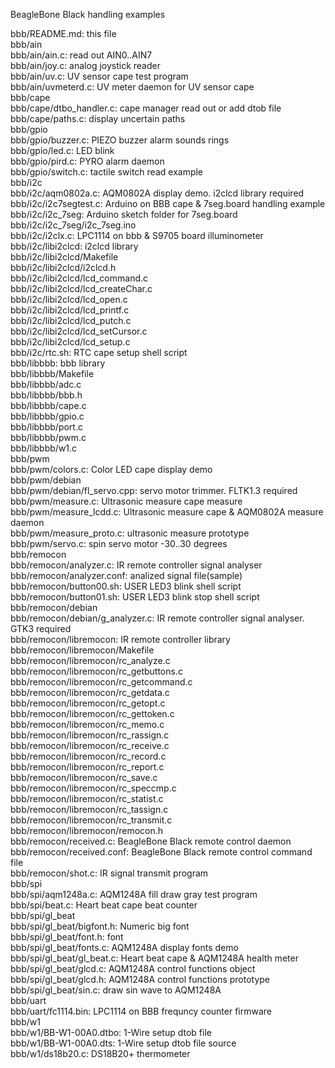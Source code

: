 BeagleBone Black handling examples

bbb/README.md: this file<br>
bbb/ain<br>
bbb/ain/ain.c: read out AIN0..AIN7<br>
bbb/ain/joy.c: analog joystick reader<br>
bbb/ain/uv.c: UV sensor cape test program<br>
bbb/ain/uvmeterd.c: UV meter daemon for UV sensor cape<br>
bbb/cape<br>
bbb/cape/dtbo_handler.c: cape manager read out or add dtob file<br>
bbb/cape/paths.c: display uncertain paths<br>
bbb/gpio<br>
bbb/gpio/buzzer.c: PIEZO buzzer alarm sounds rings<br>
bbb/gpio/led.c: LED blink<br>
bbb/gpio/pird.c: PYRO alarm daemon<br>
bbb/gpio/switch.c: tactile switch read example<br>
bbb/i2c<br>
bbb/i2c/aqm0802a.c: AQM0802A display demo. i2clcd library required<br>
bbb/i2c/i2c7segtest.c: Arduino on BBB cape & 7seg.board handling example<br>
bbb/i2c/i2c_7seg: Arduino sketch folder for 7seg.board<br>
bbb/i2c/i2c_7seg/i2c_7seg.ino<br>
bbb/i2c/i2clx.c: LPC1114 on bbb & S9705 board illuminometer<br> 
bbb/i2c/libi2clcd: i2clcd library<br>
bbb/i2c/libi2clcd/Makefile<br>
bbb/i2c/libi2clcd/i2clcd.h<br>
bbb/i2c/libi2clcd/lcd_command.c<br>
bbb/i2c/libi2clcd/lcd_createChar.c<br>
bbb/i2c/libi2clcd/lcd_open.c<br>
bbb/i2c/libi2clcd/lcd_printf.c<br>
bbb/i2c/libi2clcd/lcd_putch.c<br>
bbb/i2c/libi2clcd/lcd_setCursor.c<br>
bbb/i2c/libi2clcd/lcd_setup.c<br>
bbb/i2c/rtc.sh: RTC cape setup shell script<br>
bbb/libbbb: bbb library<br>
bbb/libbbb/Makefile<br>
bbb/libbbb/adc.c<br>
bbb/libbbb/bbb.h<br>
bbb/libbbb/cape.c<br>
bbb/libbbb/gpio.c<br>
bbb/libbbb/port.c<br>
bbb/libbbb/pwm.c<br>
bbb/libbbb/w1.c<br>
bbb/pwm<br>
bbb/pwm/colors.c: Color LED cape display demo<br>
bbb/pwm/debian<br>
bbb/pwm/debian/fl_servo.cpp: servo motor trimmer. FLTK1.3 required<br>
bbb/pwm/measure.c: Ultrasonic measure cape measure<br>
bbb/pwm/measure_lcdd.c: Ultrasonic measure cape & AQM0802A measure daemon<br>
bbb/pwm/measure_proto.c: ultrasonic measure prototype<br>
bbb/pwm/servo.c: spin servo motor -30..30 degrees<br>
bbb/remocon<br>
bbb/remocon/analyzer.c: IR remote controller signal analyser<br>
bbb/remocon/analyzer.conf: analized signal file(sample)<br>
bbb/remocon/button00.sh: USER LED3 blink shell script<br>
bbb/remocon/button01.sh: USER LED3 blink stop shell script<br>
bbb/remocon/debian<br>
bbb/remocon/debian/g_analyzer.c: IR remote controller signal analyser. GTK3 required<br>
bbb/remocon/libremocon: IR remote controller library<br>
bbb/remocon/libremocon/Makefile<br>
bbb/remocon/libremocon/rc_analyze.c<br>
bbb/remocon/libremocon/rc_getbuttons.c<br>
bbb/remocon/libremocon/rc_getcommand.c<br>
bbb/remocon/libremocon/rc_getdata.c<br>
bbb/remocon/libremocon/rc_getopt.c<br>
bbb/remocon/libremocon/rc_gettoken.c<br>
bbb/remocon/libremocon/rc_memo.c<br>
bbb/remocon/libremocon/rc_rassign.c<br>
bbb/remocon/libremocon/rc_receive.c<br>
bbb/remocon/libremocon/rc_record.c<br>
bbb/remocon/libremocon/rc_report.c<br>
bbb/remocon/libremocon/rc_save.c<br>
bbb/remocon/libremocon/rc_speccmp.c<br>
bbb/remocon/libremocon/rc_statist.c<br>
bbb/remocon/libremocon/rc_tassign.c<br>
bbb/remocon/libremocon/rc_transmit.c<br>
bbb/remocon/libremocon/remocon.h<br>
bbb/remocon/received.c: BeagleBone Black remote control daemon<br>
bbb/remocon/received.conf: BeagleBone Black remote control command file<br>
bbb/remocon/shot.c: IR signal transmit program<br>
bbb/spi<br>
bbb/spi/aqm1248a.c: AQM1248A fill draw gray test program<br>
bbb/spi/beat.c: Heart beat cape beat counter<br>
bbb/spi/gl_beat<br>
bbb/spi/gl_beat/bigfont.h: Numeric big font<br>
bbb/spi/gl_beat/font.h: font<br>
bbb/spi/gl_beat/fonts.c: AQM1248A display fonts demo<br>
bbb/spi/gl_beat/gl_beat.c: Heart beat cape & AQM1248A health meter<br>
bbb/spi/gl_beat/glcd.c: AQM1248A control functions object<br>
bbb/spi/gl_beat/glcd.h: AQM1248A control functions prototype<br>
bbb/spi/gl_beat/sin.c: draw sin wave to AQM1248A<br>
bbb/uart<br>
bbb/uart/fc1114.bin: LPC1114 on BBB frequncy counter firmware<br>
bbb/w1<br>
bbb/w1/BB-W1-00A0.dtbo: 1-Wire setup dtob file<br>
bbb/w1/BB-W1-00A0.dts: 1-Wire setup dtob file source<br>
bbb/w1/ds18b20.c: DS18B20+ thermometer
